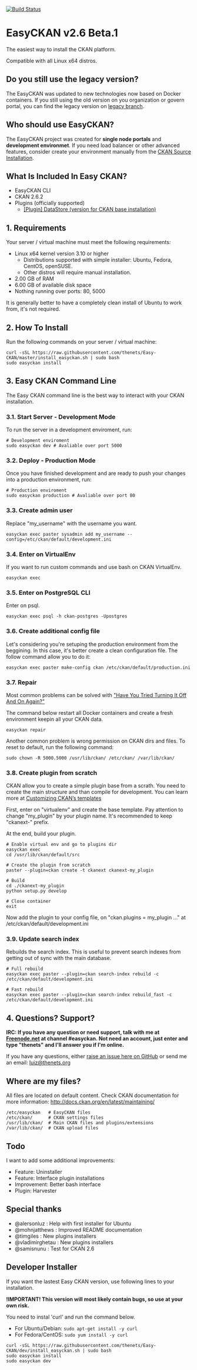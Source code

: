 [![Build Status](https://travis-ci.org/thenets/EasyCKAN.svg)](https://travis-ci.org/thenets/EasyCKAN)

# EasyCKAN v2.6 Beta.1

The easiest way to install the CKAN platform.

Compatible with all Linux x64 distros.

## Do you still use the legacy version?
The EasyCKAN was updated to new technologies now based on Docker containers. If you still using the old version on you organization or govern portal, you can find the legacy version on [legacy branch](https://github.com/thenets/EasyCKAN/tree/legacy).

## Who should use EasyCKAN?
The EasyCKAN project was created for **single node portals** and **development environmet**. If you need load balancer or other advanced features, consider create your environment manually from the [CKAN Source Installation](http://docs.ckan.org/en/latest/maintaining/installing/install-from-source.html).


## What Is Included In Easy CKAN?
- EasyCKAN CLI
- CKAN 2.6.2
- Plugins (officially supported)
  + [[Plugin] DataStore (version for CKAN base installation)](http://docs.ckan.org/en/latest/maintaining/datastore.html)

## 1. Requirements
Your server / virtual machine must meet the following requirements:

- Linux x64 kernel version 3.10 or higher
  - Distributions supported with simple installer: Ubuntu, Fedora, CentOS, openSUSE.
  - Other distros will require manual installation.
- 2.00 GB of RAM
- 6.00 GB of available disk space
- Nothing running over ports: 80, 5000

It is generally better to have a completely clean install of Ubuntu to work from, it's not required.


## 2. How To Install
Run the following commands on your server / virtual machine:

```
curl -sSL https://raw.githubusercontent.com/thenets/Easy-CKAN/master/install_easyckan.sh | sudo bash
sudo easyckan install
```

## 3. Easy CKAN Command Line
The Easy CKAN command line is the best way to interact with your CKAN installation.

### 3.1. Start Server - Development Mode
To run the server in a development enviroment, run:

```
# Development enviroment
sudo easyckan dev # Avaliable over port 5000
```

### 3.2. Deploy - Production Mode
Once you have finished development and are ready to push your changes into a production environment, run:

```
# Production enviroment
sudo easyckan production # Avaliable over port 80
```

### 3.3. Create admin user
Replace "my_username" with the username you want.
```
easyckan exec paster sysadmin add my_username --config=/etc/ckan/default/development.ini
```

### 3.4. Enter on VirtualEnv
If you want to run custom commands and use bash on CKAN VirtualEnv.
```
easyckan exec
```

### 3.5. Enter on PostgreSQL CLI
Enter on psql.
```
easyckan exec psql -h ckan-postgres -Upostgres
```

### 3.6. Create additional config file
Let's considering you're setuping the production environment from the beggining. In this case, it's better create a clean configuration file.
The follow command allow you to do it:
```
easyckan exec paster make-config ckan /etc/ckan/default/production.ini
```

### 3.7. Repair
Most common problems can be solved with ["Have You Tried Turning It Off And On Again?"](https://www.youtube.com/watch?v=nn2FB1P_Mn8)

The command below restart all Docker containers and create a fresh environment keepin all your CKAN data.
```
easyckan repair
```

Another common problem is wrong permission on CKAN dirs and files. To reset to default, run the following command:
```
sudo chown -R 5000.5000 /usr/lib/ckan/ /etc/ckan/ /var/lib/ckan/
```

### 3.8. Create plugin from scratch
CKAN allow you to create a simple plugin base from a scrath. You need to create the main structure and than compile for development. You can learn more at [Customizing CKAN’s templates](http://docs.ckan.org/en/latest/theming/templates.html)

First, enter on "virtualenv" and create the base template. Pay attention to change "my_plugin" by your plugin name. It's recommended to keep "ckanext-" prefix.

At the end, build your plugin.
```
# Enable virtual env and go to plugins dir
easyckan exec
cd /usr/lib/ckan/default/src

# Create the plugin from scratch
paster --plugin=ckan create -t ckanext ckanext-my_plugin

# Build
cd ./ckanext-my_plugin
python setup.py develop

# Close container
exit
```
Now add the plugin to your config file, on "ckan.plugins = my_plugin ..." at /etc/ckan/default/development.ini



### 3.9. Update search index

Rebuilds the search index. This is useful to prevent search indexes from getting out of sync with the main database.


```
# Full rebuild
easyckan exec paster --plugin=ckan search-index rebuild -c /etc/ckan/default/development.ini

# Fast rebuild
easyckan exec paster --plugin=ckan search-index rebuild_fast -c /etc/ckan/default/development.ini
```




## 4. Questions? Support?
**IRC: If you have any question or need support, talk with me at [Freenode.net](webchat.freenode.net/?channels=easyckan) at channel #easyckan. Not need an account, just enter and type "thenets" and I'll answer you if I'm online.**

If you have any questions, either [raise an issue here on GitHub](https://github.com/thenets/Easy-CKAN/issues) or send me an email: [luiz@thenets.org](mailto:luiz@thenets.org)

## Where are my files?
All files are located on default content. Check CKAN documentation for more information:
http://docs.ckan.org/en/latest/maintaining/

```
/etc/easyckan   # EasyCKAN files
/etc/ckan/      # CKAN settings files
/usr/lib/ckan/  # Main CKAN files and plugins/extensions
/var/lib/ckan/  # CKAN upload files
```

## Todo
I want to add some additional improvements:

- Feature: Uninstaller
- Feature: Interface plugin installations
- Improvement: Better bash interface
- Plugin: Harvester


## Special thanks
- @alersonluz : Help with first installer for Ubuntu
- @mohnjatthews : Improved README documentation
- @timgiles : New plugins installers
- @vladimirghetau : New plugins installers
- @samisnunu : Test for CKAN 2.6


## Developer Installer
If you want the lastest Easy CKAN version, use following lines to your installation.

**!IMPORTANT! This version will most likely contain bugs, so use at your own risk.**

You need to instal 'curl' and run the command below.

- For Ubuntu/Debian: ```sudo apt-get install -y curl```
- For Fedora/CentOS: ```sudo yum install -y curl```

```
curl -sSL https://raw.githubusercontent.com/thenets/Easy-CKAN/dev/install_easyckan.sh | sudo bash
sudo easyckan install
sudo easyckan dev
```
